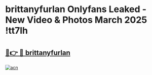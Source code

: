 # brittanyfurlan Onlyfans Leaked - New Video & Photos March 2025 !tt7lh

# <h2><a href="https://hvxjvz.iuczelnia.edu.pl?title=brittanyfurlan&ref=tt7lh">🔗👉 🔴 brittanyfurlan</a></h2>

[![acn](https://github.com/user-attachments/assets/0f9c940e-d8b0-45ae-aac7-cd30a18b3e1c)](https://hvxjvz.iuczelnia.edu.pl?title=brittanyfurlan&ref=tt7lh)

